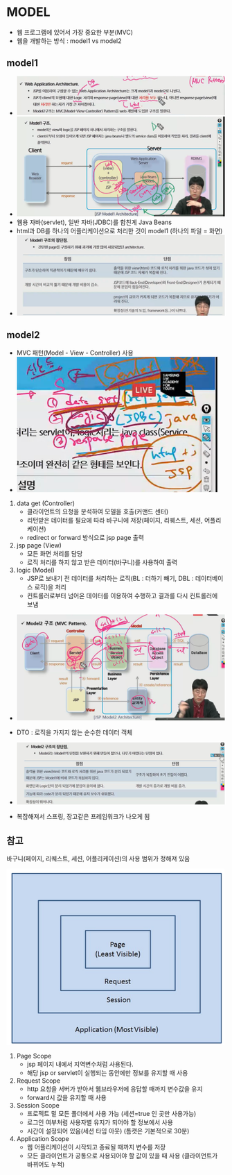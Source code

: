 # MODEL

- 웹 프로그램에 있어서 가장 중요한 부분(MVC)
- 웹을 개발하는 방식 : model1 vs model2

## model1

- ![image-20220613215104539](model.assets/image-20220613215104539.png)
- ![image-20220613215904238](model.assets/image-20220613215904238.png)
- 웹용 자바(servlet), 일반 자바(JDBC)를 합친게 Java Beans 
- html과 DB를 하나의 어플리케이션으로 처리한 것이 model1 (하나의 파일 = 화면)
- ![image-20220613220534109](model.assets/image-20220613220534109.png)

## model2

- MVC 패턴(Model - View - Controller) 사용
- ![image-20220613221200883](model.assets/image-20220613221200883.png)

1. data get (Controller)
   - 클라이언트의 요청을 분석하여 모델을 호출(커맨드 센터)
   - 리턴받은 데이터를 필요에 따라 바구니에 저장(페이지, 리퀘스트, 세션, 어플리케이션)
   - redirect or forward 방식으로 jsp page 출력
2. jsp page (View)
   - 모든 화면 처리를 담당
   - 로직 처리를 하지 않고 받은 데이터(바구니)를 사용하여 출력
3. logic (Model)
   - JSP로 보내기 전 데이터를 처리하는 로직(BL : 더하기 빼기, DBL : 데이터베이스 로직)을 처리
   - 컨트롤러로부터 넘어온 데이터를 이용하여 수행하고 결과를 다시 컨트롤러에 보냄

- ![image-20220613222900515](model.assets/image-20220613222900515.png)
-  DTO : 로직을 가지지 않는 순수한 데이터 객체
- ![image-20220613223117961](model.assets/image-20220613223117961.png)

- 복잡해져서 스프링, 장고같은 프레임워크가 나오게 됨

## 참고

바구니(페이지, 리퀘스트, 세션, 어플리케이션)의 사용 범위가 정해져 있음

![image-20220613224959334](model.assets/image-20220613224959334.png)

1. Page Scope
   - jsp 페이지 내에서 지역변수처럼 사용된다.
   - 해당 jsp or servlet이 실행되는 동안에만 정보를 유지할 때 사용
2. Request Scope
   - http 요청을 서버가 받아서 웹브라우저에 응답할 때까지 변수값을 유지
   - forward시 값을 유지할 때 사용
3. Session Scope
   - 프로젝트 밑 모든 폴더에서 사용 가능 (세션=true 인 곳만 사용가능)
   - 로그인 여부처럼 사용자별 유지가 되어야 할 정보에서 사용
   - 시간이 설정되어 있음(세션 타임 아웃) (톰캣은 기본적으로 30분)
4. Application Scope
   - 웹 어플리케이션이 시작되고 종료될 때까지 변수를 저장
   - 모든 클라이언트가 공통으로 사용되어야 할 값이 있을 때 사용 (클라이언트가 바뀌어도 누적)
